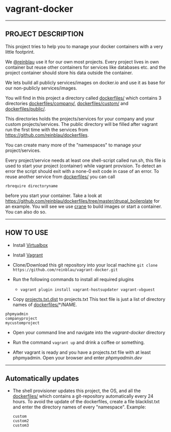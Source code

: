 vagrant-docker
==============

----------
PROJECT DESCRIPTION
----------

This project tries to help you to manage your docker containers with a very little footprint.

We [@reinblau](http://reinblau.de) use it for our own most projects. Every project lives in own container but reuse other containers for services like databases etc. and
the project container should store his data outside the container.

We lets build all publicly services/images on docker.io and use it as base for our non-publicly services/images.

You will find in this project a directory called [dockerfiles/](dockerfiles/)
which contains 3 directories [dockerfiles/company/](dockerfiles/company/), [dockerfiles/custom/](dockerfiles/custom/) and [dockerfiles/public/](dockerfiles/public/).

This directories holds the projects/services for your company and your custom projects/services.
The public directory will be filled after vagrant run the first time with the services from https://github.com/reinblau/dockerfiles.

You can create many more of the "namespaces" to manage your project/services.

Every project/service needs at least one shell-script called run.sh, this file is used to start your project (container) while vagrant provision.
To detect an error the script should exit with a none-0 exit code in case of an error. To reuse another service from [dockerfiles/](dockerfiles/) you can call
```
rbrequire directoryname
```
before you start your container. Take a look at https://github.com/reinblau/dockerfiles/tree/master/drupal_boilerplate for an example.
You will see we use [crane](https://github.com/michaelsauter/crane) to build images or start a container. You can also do so.

----------
HOW TO USE
----------

 - Install [Virtualbox](https://www.virtualbox.org/wiki/Downloads "Virtualbox download page")

 - Install [Vagrant](http://www.vagrantup.com/downloads.html "Vagrant download page")

- Clone/Download this git repository into your local machine
  ``git clone https://github.com/reinblau/vagrant-docker.git``

- Run the following commands to install all required plugins
  - ``vagrant plugin install vagrant-hostsupdater vagrant-vbguest``

- Copy [projects.txt.dist](projects.txt.dist) to projects.txt
    This text file is just a list of directory names of [dockerfiles/](dockerfiles/)*/NAME.
```
phpmyadmin
companyproject
mycustomproject
```

- Open your command line and navigate into the *vagrant-docker* directory

- Run the command ``vagrant up`` and drink a coffee or something.

- After vagrant is ready and you have a projects.txt file with at least phpmyadmin. Open your browser and enter *phpmyadmin.dev*

----------
Automatically updates
----------
- The shell provisioner updates this project, the OS, and all the [dockerfiles/](dockerfiles/) which contains a git-repository automatically every 24 hours.
  To avoid the update of the dockerfiles, create a file blacklist.txt and enter the directory names of every "namespace". Example:
  ```
  custom
  custom2
  custom3
  ```
